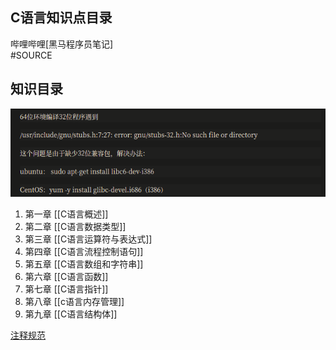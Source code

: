 ## C语言知识点目录
哔哩哔哩[黑马程序员笔记]  
#SOURCE 
## 知识目录
![Pasted image 20210409190046](../../../../../pictures/Pasted%20image%2020210409190046.png)  


1. 第一章 	[[C语言概述]]  
2. 第二章 	[[C语言数据类型]]  
3. 第三章	[[C语言运算符与表达式]]  
4. 第四章	[[C语言流程控制语句]]  
5. 第五章	[[C语言数组和字符串]]  
6. 第六章	[[C语言函数]]  
7. 第七章	[[C语言指针]]  
8. 第八章	[[c语言内存管理]]  
9. 第九章	[[C语言结构体]]  


[注释规范](C语言Doxygen注释规范.md)  